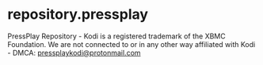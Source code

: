 # repository.pressplay
PressPlay Repository - Kodi is a registered trademark of the XBMC Foundation. We are not connected to or in any other way affiliated with Kodi - DMCA: pressplaykodi@protonmail.com
